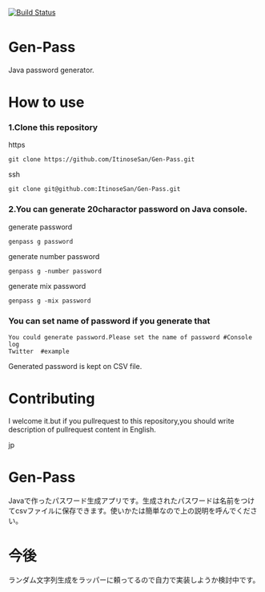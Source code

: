 [![Build Status](https://travis-ci.org/ItinoseSan/GENPASS.svg?branch=1129)](https://travis-ci.org/ItinoseSan/GENPASS)
# Gen-Pass　
Java password generator.
# How to use
### 1.Clone this repository
https
```
git clone https://github.com/ItinoseSan/Gen-Pass.git
```
ssh
```
git clone git@github.com:ItinoseSan/Gen-Pass.git
```
### 2.You can generate 20charactor password on Java console.
generate password
```
genpass g password
```
generate number password
```
genpass g -number password
```
generate mix password
```
genpass g -mix password
```
### You can set name of password if you generate that
```
You could generate password.Please set the name of password #Console log
Twitter  #example
```
Generated password is kept on CSV file.

# Contributing
I welcome it.but if you pullrequest to this repository,you should write description of pullrequest content in English.


jp 
# Gen-Pass
Javaで作ったパスワード生成アプリです。生成されたパスワードは名前をつけてcsvファイルに保存できます。使いかたは簡単なので上の説明を呼んでください。
# 今後
ランダム文字列生成をラッパーに頼ってるので自力で実装しようか検討中です。



